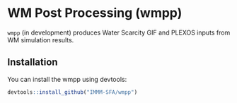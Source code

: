 # WM Post Processing (wmpp)

`wmpp` (in development) produces Water Scarcity GIF and PLEXOS inputs from WM simulation results.

## Installation

You can install the wmpp using devtools:

``` r
devtools::install_github("IMMM-SFA/wmpp")
```
